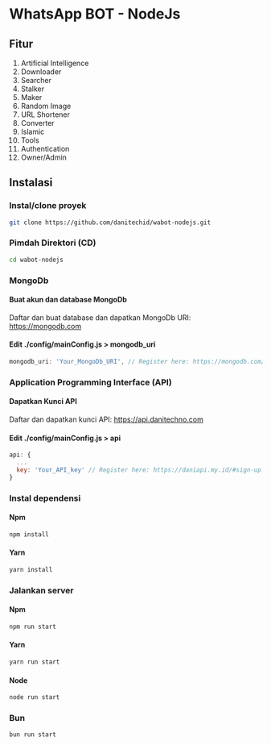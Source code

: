 # WhatsApp BOT - NodeJs
## Fitur
1. Artificial Intelligence
2. Downloader
3. Searcher
4. Stalker
5. Maker
6. Random Image
7. URL Shortener
8. Converter
9. Islamic
10. Tools
11. Authentication
12. Owner/Admin

## Instalasi
### Instal/clone proyek
```bash
git clone https://github.com/danitechid/wabot-nodejs.git
```

### Pimdah Direktori (CD)
```bash
cd wabot-nodejs
```

### MongoDb
#### Buat akun dan database MongoDb
Daftar dan buat database dan dapatkan MongoDb URI: <a href="https://mongodb.com">https://mongodb.com</a>

#### Edit ./config/mainConfig.js > mongodb_uri
```javascript
mongodb_uri: 'Your_MongoDb_URI', // Register here: https://mongodb.com/#sign-up
```

### Application Programming Interface (API)
#### Dapatkan Kunci API
Daftar dan dapatkan kunci API: <a href="https://api.danitechno.com">https://api.danitechno.com</a>

#### Edit ./config/mainConfig.js > api
```javascript
api: {
  ...
  key: 'Your_API_key' // Register here: https://daniapi.my.id/#sign-up
}
```

### Instal dependensi
#### Npm
```bash
npm install
```
#### Yarn
```bash
yarn install
```

### Jalankan server
#### Npm
```bash
npm run start
```

#### Yarn
```bash
yarn run start
```

#### Node
```bash
node run start
```

### Bun
```bash
bun run start
```
